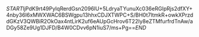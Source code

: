 $START$ljPdK9rt49PyIqRerdGsn2096lU+5LdryaTYunuXc036eRGIpRjs2dfXY+4nby36I6xMWXWAC6BSWgpu13hhxCDJXTWPC+S/BH0t7ltmkR+owkXPrzddGKzV3QWBiR2OkOax4ntLirK2uf6eAUpGcHrov6T22Iy8eZTMfurfrdTnAw/aDGy58Ze9Ug1DJFD/B4W0CDvv6pN1iuS7/ms+Pg==$END$